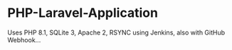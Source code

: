 # PHP-Laravel-Application 
Uses PHP 8.1, SQLite 3, Apache 2, RSYNC using Jenkins, also with GitHub Webhook...
